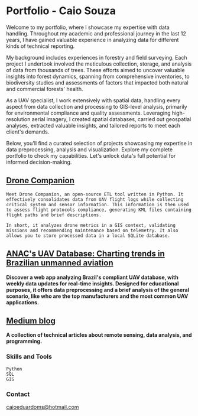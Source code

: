 # Portfolio - Caio Souza

Welcome to my portfolio, where I showcase my expertise with data handling. Throughout my academic and professional journey in the last 12 years, I have gained valuable experience in analyzing data for different kinds of technical reporting.

My background includes experiences in forestry and field surveying. Each project I undertook involved the meticulous collection, storage, and analysis of data from thousands of trees. These efforts aimed to uncover valuable insights into forest dynamics, spanning from comprehensive inventories, to biodiversity studies and assessments of factors that impacted both natural and commercial forests' health.

As a UAV specialist, I work extensively with spatial data, handling every aspect from data collection and processing to GIS-level analysis, primarily for environmental compliance and quality assessments. Leveraging high-resolution aerial imagery, I created spatial databases, carried out geospatial analyses, extracted valuable insights, and tailored reports to meet each client's demands.

Below, you'll find a curated selection of projects showcasing my expertise in data preprocessing, analysis and visualization. Explore my complete portfolio to check my capabilities. Let's unlock data's full potential for informed decision-making.

## [Drone Companion](https://github.com/caioems/DroneCompanion)

    Meet Drone Companion, an open-source ETL tool written in Python. It effectively consolidates data from UAV flight logs while collecting critical system and sensor information. This information is then used to assess flight protocols compliance, generating KML files containing flight paths and brief descriptions.

    In short, it analyzes drone metrics in a GIS context, validating missions and recommending maintenance based on telemetry. It also allows you to store processed data in a local SQLite database.

## [ANAC's UAV Database: Charting trends in Brazilian unmanned aviation](https://anac-uav-database.streamlit.app/)

__Discover a web app analyzing Brazil's compliant UAV database, with weekly data updates for real-time insights. Designed for educational purposes, it offers data preprocessing and a brief analysis of the general scenario, like who are the top manufacturers and the most common UAV applications.__

## [Medium blog](https://medium.com/@caiosouza_38327)

__A collection of technical articles about remote sensing, data analysis, and programming.__

### Skills and Tools

    Python
    SQL
    GIS

### Contact

<caioeduardoms@hotmail.com>
